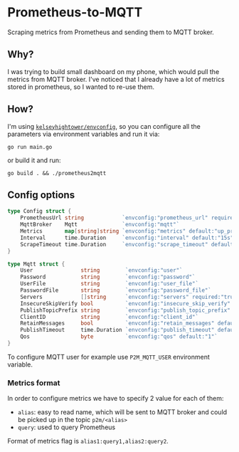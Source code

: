 # Prometheus-to-MQTT
Scraping metrics from Prometheus and sending them to MQTT broker.

## Why?
I was trying to build small dashboard on my phone, which would pull the metrics from MQTT broker.
I've noticed that I already have a lot of metrics stored in prometheus, so I wanted to re-use them.

## How?
I'm using [`kelseyhightower/envconfig`](https://github.com/kelseyhightower/envconfig), so you can configure all the parameters via environment variables and run it via:
```
go run main.go
```
or build it and run:
```
go build . && ./prometheus2mqtt
```

## Config options
```go
type Config struct {
	PrometheusUrl string            `envconfig:"prometheus_url" required:"true"`
	MqttBroker    Mqtt              `envconfig:"mqtt"`
	Metrics       map[string]string `envconfig:"metrics" default:"up_prometheus:up{job='prometheus'}"`
	Interval      time.Duration     `envconfig:"interval" default:"15s"`
	ScrapeTimeout time.Duration     `envconfig:"scrape_timeout" default:"3s"`
}

type Mqtt struct {
	User               string        `envconfig:"user"`
	Password           string        `envconfig:"password"`
	UserFile           string        `envconfig:"user_file"`
	PasswordFile       string        `envconfig:"password_file"`
	Servers            []string      `envconfig:"servers" required:"true"`
	InsecureSkipVerify bool          `envconfig:"insecure_skip_verify" default:"false"`
	PublishTopicPrefix string        `envconfig:"publish_topic_prefix" default:"p2m"`
	ClientID           string        `envconfig:"client_id"`
	RetainMessages     bool          `envconfig:"retain_messages" default:"true"`
	PublishTimeout     time.Duration `envconfig:"publish_timeout" default:"5s"`
	Qos                byte          `envconfig:"qos" default:"1"`
}
```
To configure MQTT user for example use `P2M_MQTT_USER` environment variable.

### Metrics format
In order to configure metrics we have to specify 2 value for each of them: 
- `alias`: easy to read name, which will be sent to MQTT broker and could be picked up in the topic `p2m/<alias>`
- `query`: used to query Prometheus

Format of metrics flag is `alias1:query1,alias2:query2`.
